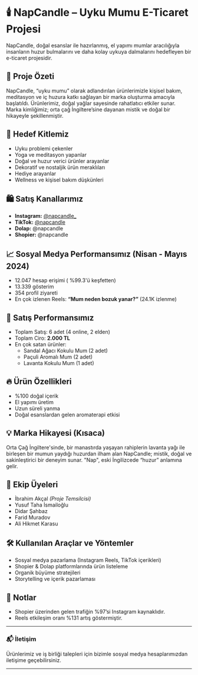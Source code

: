 # 🕯️ NapCandle – Uyku Mumu E-Ticaret Projesi

NapCandle, doğal esanslar ile hazırlanmış, el yapımı mumlar aracılığıyla insanların huzur bulmalarını ve daha kolay uykuya dalmalarını hedefleyen bir e-ticaret projesidir.

## 📜 Proje Özeti

NapCandle, “uyku mumu” olarak adlandırılan ürünlerimizle kişisel bakım, meditasyon ve iç huzura katkı sağlayan bir marka oluşturma amacıyla başlatıldı. Ürünlerimiz, doğal yağlar sayesinde rahatlatıcı etkiler sunar. Marka kimliğimiz; orta çağ İngiltere’sine dayanan mistik ve doğal bir hikayeyle şekillenmiştir.

## 🎯 Hedef Kitlemiz
- Uyku problemi çekenler
- Yoga ve meditasyon yapanlar
- Doğal ve huzur verici ürünler arayanlar
- Dekoratif ve nostaljik ürün meraklıları
- Hediye arayanlar
- Wellness ve kişisel bakım düşkünleri

## 🛍️ Satış Kanallarımız
- **Instagram:** [@napcandle_](https://instagram.com/napcandle_)
- **TikTok:** [@napcandle](https://tiktok.com/@napcandle)
- **Dolap:** @napcandle
- **Shopier:** @napcandle

## 📈 Sosyal Medya Performansımız (Nisan - Mayıs 2024)
- 12.047 hesap erişimi ( %99.3'ü keşfetten)
- 13.339 gösterim
- 354 profil ziyareti
- En çok izlenen Reels: **“Mum neden bozuk yanar?”** (24.1K izlenme)

## 🛒 Satış Performansımız
- Toplam Satış: 6 adet (4 online, 2 elden)
- Toplam Ciro: **2.000 TL**
- En çok satan ürünler:
  - Sandal Ağacı Kokulu Mum (2 adet)
  - Paçuli Aromalı Mum (2 adet)
  - Lavanta Kokulu Mum (1 adet)

## 🔥 Ürün Özellikleri
- %100 doğal içerik
- El yapımı üretim
- Uzun süreli yanma
- Doğal esanslardan gelen aromaterapi etkisi

## 💡 Marka Hikayesi (Kısaca)
Orta Çağ İngiltere'sinde, bir manastırda yaşayan rahiplerin lavanta yağı ile birleşen bir mumun yaydığı huzurdan ilham alan NapCandle; mistik, doğal ve sakinleştirici bir deneyim sunar. "Nap", eski İngilizcede “huzur” anlamına gelir.

## 🤝 Ekip Üyeleri
- İbrahim Akçal *(Proje Temsilcisi)*
- Yusuf Taha İsmailoğlu
- Didar Şahbaz
- Farid Muradov
- Ali Hikmet Karasu

## 🛠️ Kullanılan Araçlar ve Yöntemler
- Sosyal medya pazarlama (Instagram Reels, TikTok içerikleri)
- Shopier & Dolap platformlarında ürün listeleme
- Organik büyüme stratejileri
- Storytelling ve içerik pazarlaması

## 📌 Notlar
- Shopier üzerinden gelen trafiğin %97’si Instagram kaynaklıdır.
- Reels etkileşim oranı %131 artış göstermiştir.

---

### 📬 İletişim
Ürünlerimiz ve iş birliği talepleri için bizimle sosyal medya hesaplarımızdan iletişime geçebilirsiniz.

---

